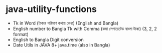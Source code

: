 # java-utility-functions
* Tk in Word (টাকার পরিমাণ কথায় লেখা) (English and Bangla)
* English number to Bangla Tk with Comma (কমা সেপারেটেড বাংলা টাকা) (3, 2, 2 format)
* English to Bangla Digit conversion
* Date Utils in JAVA 8+ java.time (also in Bangla)
